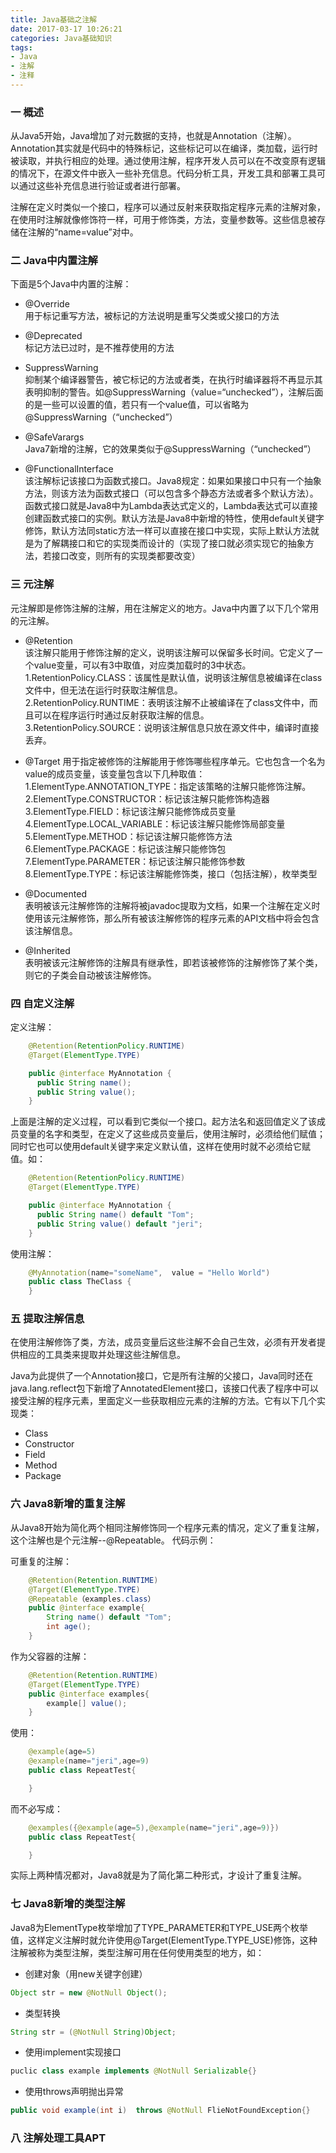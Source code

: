 ```yaml
---
title: Java基础之注解
date: 2017-03-17 10:26:21
categories: Java基础知识
tags:
- Java
- 注解
- 注释
---
```


### 一 概述

从Java5开始，Java增加了对元数据的支持，也就是Annotation（注解）。Annotation其实就是代码中的特殊标记，这些标记可以在编译，类加载，运行时被读取，并执行相应的处理。通过使用注解，程序开发人员可以在不改变原有逻辑的情况下，在源文件中嵌入一些补充信息。代码分析工具，开发工具和部署工具可以通过这些补充信息进行验证或者进行部署。

注解在定义时类似一个接口，程序可以通过反射来获取指定程序元素的注解对象，在使用时注解就像修饰符一样，可用于修饰类，方法，变量参数等。这些信息被存储在注解的“name=value”对中。

### 二 Java中内置注解

下面是5个Java中内置的注解：

- @Override    
用于标记重写方法，被标记的方法说明是重写父类或父接口的方法

- @Deprecated    
标记方法已过时，是不推荐使用的方法

- SuppressWarning   
抑制某个编译器警告，被它标记的方法或者类，在执行时编译器将不再显示其表明抑制的警告。如@SuppressWarning（value=“unchecked”），注解后面的是一些可以设置的值，若只有一个value值，可以省略为@SuppressWarning（“unchecked”）

- @SafeVarargs      
Java7新增的注解，它的效果类似于@SuppressWarning（“unchecked”）

- @FunctionalInterface    
该注解标记该接口为函数式接口。Java8规定：如果如果接口中只有一个抽象方法，则该方法为函数式接口（可以包含多个静态方法或者多个默认方法）。函数式接口就是Java8中为Lambda表达式定义的，Lambda表达式可以直接创建函数式接口的实例。默认方法是Java8中新增的特性，使用default关键字修饰，默认方法同static方法一样可以直接在接口中实现，实际上默认方法就是为了解耦接口和它的实现类而设计的（实现了接口就必须实现它的抽象方法，若接口改变，则所有的实现类都要改变）

### 三 元注解

元注解即是修饰注解的注解，用在注解定义的地方。Java中内置了以下几个常用的元注解。

- @Retention     
该注解只能用于修饰注解的定义，说明该注解可以保留多长时间。它定义了一个value变量，可以有3中取值，对应类加载时的3中状态。  
1.RetentionPolicy.CLASS：该属性是默认值，说明该注解信息被编译在class文件中，但无法在运行时获取注解信息。   
2.RetentionPolicy.RUNTIME：表明该注解不止被编译在了class文件中，而且可以在程序运行时通过反射获取注解的信息。    
3.RetentionPolicy.SOURCE：说明该注解信息只放在源文件中，编译时直接丢弃。   

- @Target
用于指定被修饰的注解能用于修饰哪些程序单元。它也包含一个名为value的成员变量，该变量包含以下几种取值：   
1.ElementType.ANNOTATION_TYPE：指定该策略的注解只能修饰注解。    
2.ElementType.CONSTRUCTOR：标记该注解只能修饰构造器    
3.ElementType.FIELD：标记该注解只能修饰成员变量     
4.ElementType.LOCAL_VARIABLE：标记该注解只能修饰局部变量    
5.ElementType.METHOD：标记该注解只能修饰方法    
6.ElementType.PACKAGE：标记该注解只能修饰包     
7.ElementType.PARAMETER：标记该注解只能修饰参数    
8.ElementType.TYPE：标记该注解能修饰类，接口（包括注解），枚举类型    

- @Documented    
表明被该元注解修饰的注解将被javadoc提取为文档，如果一个注解在定义时使用该元注解修饰，那么所有被该注解修饰的程序元素的API文档中将会包含该注解信息。

- @Inherited   
表明被该元注解修饰的注解具有继承性，即若该被修饰的注解修饰了某个类，则它的子类会自动被该注解修饰。

### 四 自定义注解

定义注解：

```java
	@Retention(RetentionPolicy.RUNTIME)
	@Target(ElementType.TYPE)

	public @interface MyAnnotation {
	  public String name();
	  public String value();
	}
```

上面是注解的定义过程，可以看到它类似一个接口。起方法名和返回值定义了该成员变量的名字和类型，在定义了这些成员变量后，使用注解时，必须给他们赋值；同时它也可以使用default关键字来定义默认值，这样在使用时就不必须给它赋值。如：

```java
	@Retention(RetentionPolicy.RUNTIME)
	@Target(ElementType.TYPE)

	public @interface MyAnnotation {
	  public String name() default "Tom";
	  public String value() default "jeri";
	}
```

使用注解：

```java
	@MyAnnotation(name="someName",  value = "Hello World")
	public class TheClass {
	}
```

### 五 提取注解信息

在使用注解修饰了类，方法，成员变量后这些注解不会自己生效，必须有开发者提供相应的工具类来提取并处理这些注解信息。

Java为此提供了一个Annotation接口，它是所有注解的父接口，Java同时还在java.lang.reflect包下新增了AnnotatedElement接口，该接口代表了程序中可以接受注解的程序元素，里面定义一些获取相应元素的注解的方法。它有以下几个实现类：

- Class
- Constructor
- Field
- Method
- Package

### 六 Java8新增的重复注解

从Java8开始为简化两个相同注解修饰同一个程序元素的情况，定义了重复注解，这个注解也是个元注解--@Repeatable。
代码示例：

可重复的注解：

```java
	@Retention(Retention.RUNTIME)
	@Target(ElementType.TYPE)
	@Repeatable（examples.class）
	public @interface example{
		String name() default "Tom";
		int age();
	}
```

作为父容器的注解：

```java
	@Retention(Retention.RUNTIME)
	@Target(ElementType.TYPE)
	public @interface examples{
		example[] value();
	}
```

使用：

```java
	@example(age=5)
	@example(name="jeri",age=9)
	public class RepeatTest{

	}
```

而不必写成：

```java
	@examples({@example(age=5),@example(name="jeri",age=9)})
	public class RepeatTest{

	}
```

实际上两种情况都对，Java8就是为了简化第二种形式，才设计了重复注解。

### 七 Java8新增的类型注解

Java8为ElementType枚举增加了TYPE_PARAMETER和TYPE_USE两个枚举值，这样定义注解时就允许使用@Target(ElementType.TYPE_USE)修饰，这种注解被称为类型注解，类型注解可用在任何使用类型的地方，如：

- 创建对象（用new关键字创建）

```java
Object str = new @NotNull Object();
```

- 类型转换

```java
String str = (@NotNull String)Object;
```

- 使用implement实现接口

```java
puclic class example implements @NotNull Serializable{}
```

- 使用throws声明抛出异常

```java
public void example(int i)  throws @NotNull FlieNotFoundException{}
```

### 八 注解处理工具APT
